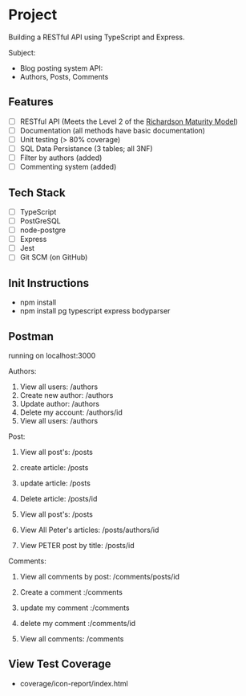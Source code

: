 # Project 

Building a RESTful API using TypeScript and Express.

Subject: 
- Blog posting system API: 
- Authors, Posts, Comments

## Features
- [ ] RESTful API (Meets the Level 2 of the [Richardson Maturity Model](https://martinfowler.com/articles/richardsonMaturityModel.html))
- [ ] Documentation (all methods have basic documentation)
- [ ] Unit testing (> 80% coverage)
- [ ] SQL Data Persistance (3 tables; all 3NF)
- [ ] Filter by authors (added)
- [ ] Commenting system (added)

## Tech Stack
- [ ] TypeScript
- [ ] PostGreSQL
- [ ] node-postgre
- [ ] Express
- [ ] Jest
- [ ] Git SCM (on GitHub)

## Init Instructions
- npm install
- npm install pg typescript express bodyparser

## Postman
running on localhost:3000

Authors:
1. View all users: /authors
2. Create new author: /authors
3. Update author: /authors
4. Delete my account: /authors/id
5. View all users: /authors

Post:
1. View all post's: /posts
2. create article: /posts
3. update article: /posts 
4. Delete article: /posts/id

5. View all post's: /posts
6. View All Peter's articles: /posts/authors/id
7. View PETER post by title: /posts/id  

Comments:
1. View all comments by post: /comments/posts/id 
2. Create a comment :/comments 
3. update my comment :/comments
4. delete my comment :/comments/id

5. View all comments: /comments

## View Test Coverage
- coverage/icon-report/index.html
